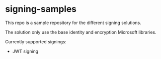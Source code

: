 # signing-samples

This repo is a sample repository for the different signing solutions.

The solution only use the base identity and encryption Microsoft libraries.

Currently supported signings:
- JWT signing
